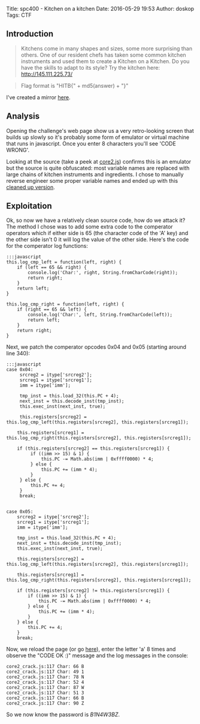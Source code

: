 Title: spc400 - Kitchen on a kitchen
Date: 2016-05-29 19:53
Author: doskop
Tags: CTF

## Introduction

> Kitchens come in many shapes and sizes, some more surprising than
> others. One of our resident chefs has taken some common kitchen
> instruments and used them to create a Kitchen on a Kitchen. Do you
> have the skills to adapt to its style? Try the kitchen here:
> http://145.111.225.73/

> Flag format is "HITB{" + md5(answer) + "}"

I've created a mirror [here]({filename}/downloads/hitb-2016-ctf/spc400/live/index.html).

## Analysis

Opening the challenge's web page show us a very retro-looking screen that builds up slowly so it's probably some form of emulator or virtual machine that runs in javascript. Once you enter 8 characters you'll see 'CODE WRONG'.

Looking at the source (take a peek at [core2.js]({filename}/downloads/hitb-2016-ctf/spc400/live/core2.js)) confirms this is an emulator but the source is quite obfuscated: most variable names are replaced with large chains of kitchen instruments and ingredients. I chose to manually reverse engineer some proper variable names and ended up with this [cleaned up version]({filename}/downloads/hitb-2016-ctf/spc400/live/core2_clean.js).

## Exploitation

Ok, so now we have a relatively clean source code, how do we attack it? The method I chose was to add some extra code to the comperator operators which if either side is 65 (the character code of the 'A' key) and the other side isn't 0 it will log the value of the other side. Here's the code for the comperator log functions:

    :::javascript
    this.log_cmp_left = function(left, right) {
        if (left == 65 && right) {
            console.log('Char:', right, String.fromCharCode(right));
            return right;
        }
        return left;
    }

    this.log_cmp_right = function(left, right) {
        if (right == 65 && left) {
            console.log('Char:', left, String.fromCharCode(left));
            return left;
        }
        return right;
    }

Next, we patch the comperator opcodes 0x04 and 0x05 (starting around line 340):

	:::javascript
    case 0x04:
         srcreg2 = itype['srcreg2'];
         srcreg1 = itype['srcreg1'];
         imm = itype['imm'];

         tmp_inst = this.load_32(this.PC + 4);
         next_inst = this.decode_inst(tmp_inst);
         this.exec_inst(next_inst, true);

         this.registers[srcreg2] = this.log_cmp_left(this.registers[srcreg2], this.registers[srcreg1]);

		this.registers[srcreg1] = this.log_cmp_right(this.registers[srcreg2], this.registers[srcreg1]);

		if (this.registers[srcreg2] == this.registers[srcreg1]) {
             if ((imm >> 15) & 1) {
                 this.PC -= Math.abs(imm | 0xffff0000) * 4;
             } else {
                 this.PC += (imm * 4);
             }
         } else {
             this.PC += 4;
         }
         break;


    case 0x05:
        srcreg2 = itype['srcreg2'];
        srcreg1 = itype['srcreg1'];
        imm = itype['imm'];

        tmp_inst = this.load_32(this.PC + 4);
        next_inst = this.decode_inst(tmp_inst);
        this.exec_inst(next_inst, true);

        this.registers[srcreg2] = this.log_cmp_left(this.registers[srcreg2], this.registers[srcreg1]);

		this.registers[srcreg1] = this.log_cmp_right(this.registers[srcreg2], this.registers[srcreg1]);

		if (this.registers[srcreg2] != this.registers[srcreg1]) {
            if ((imm >> 15) & 1) {
            	this.PC -= Math.abs(imm | 0xffff0000) * 4;
            } else {
	            this.PC += (imm * 4);
            }
        } else {
            this.PC += 4;
        }
        break;

Now, we reload the page (or go [here]({filename}/downloads/hitb-2016-ctf/spc400/cracked/index.html)), enter the letter 'a' 8 times and observe the "CODE OK :)" message and the log messages in the console:

    core2_crack.js:117 Char: 66 B
    core2_crack.js:117 Char: 49 1
    core2_crack.js:117 Char: 78 N
    core2_crack.js:117 Char: 52 4
    core2_crack.js:117 Char: 87 W
    core2_crack.js:117 Char: 51 3
    core2_crack.js:117 Char: 66 B
    core2_crack.js:117 Char: 90 Z

So we now know the password is *B1N4W3BZ*.